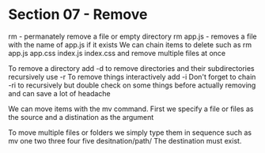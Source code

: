 # Section 07 - Remove
rm - permanately remove a file or empty directory
rm app.js - removes a file with the name of app.js if it exists
We can chain items to delete such as rm app.js app.css index.js index.css and remove multiple files at once

To remove a directory add -d
to remove directories and their subdirectories recursively use -r
To remove things interactively add -i
Don't forget to chain -ri to recursively but double check on some things before actually removing and can save a lot of headache

We can move items with the mv command. First we specify a file or files as the source and a distination as the argument

To move multiple files or folders we simply type them in sequence such as mv one two three four five desitnation/path/
The destination must exist.


